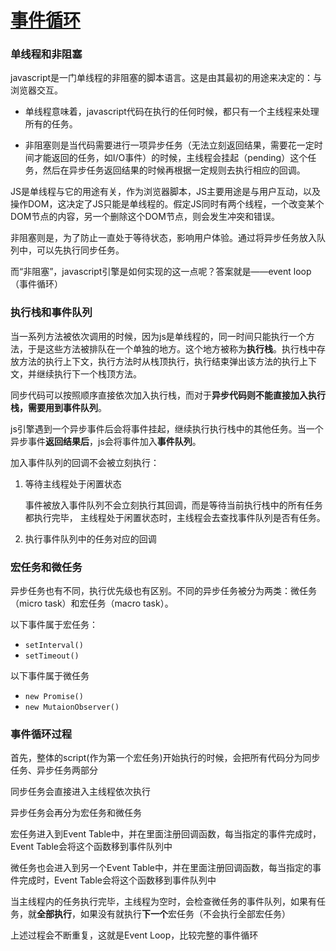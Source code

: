# [事件循环](https://github.com/Twlig/issuesBlog/issues/51)

### 单线程和非阻塞
javascript是一门单线程的非阻塞的脚本语言。这是由其最初的用途来决定的：与浏览器交互。

- 单线程意味着，javascript代码在执行的任何时候，都只有一个主线程来处理所有的任务。

- 非阻塞则是当代码需要进行一项异步任务（无法立刻返回结果，需要花一定时间才能返回的任务，如I/O事件）的时候，主线程会挂起（pending）这个任务，然后在异步任务返回结果的时候再根据一定规则去执行相应的回调。

JS是单线程与它的用途有关，作为浏览器脚本，JS主要用途是与用户互动，以及操作DOM，这决定了JS只能是单线程的。假定JS同时有两个线程，一个改变某个DOM节点的内容，另一个删除这个DOM节点，则会发生冲突和错误。

非阻塞则是，为了防止一直处于等待状态，影响用户体验。通过将异步任务放入队列中，可以先执行同步任务。

而“非阻塞”，javascript引擎是如何实现的这一点呢？答案就是——event loop（事件循环）



### 执行栈和事件队列

当一系列方法被依次调用的时候，因为js是单线程的，同一时间只能执行一个方法，于是这些方法被排队在一个单独的地方。这个地方被称为**执行栈**。执行栈中存放方法的执行上下文，执行方法时从栈顶执行，执行结束弹出该方法的执行上下文，并继续执行下一个栈顶方法。

同步代码可以按照顺序直接依次加入执行栈，而对于**异步代码则不能直接加入执行栈，需要用到事件队列**。

js引擎遇到一个异步事件后会将事件挂起，继续执行执行栈中的其他任务。当一个异步事件**返回结果后**，js会将事件加入**事件队列**。

加入事件队列的回调不会被立刻执行：

1. 等待主线程处于闲置状态

   事件被放入事件队列不会立刻执行其回调，而是等待当前执行栈中的所有任务都执行完毕， 主线程处于闲置状态时，主线程会去查找事件队列是否有任务。

2. 执行事件队列中的任务对应的回调



### 宏任务和微任务

异步任务也有不同，执行优先级也有区别。不同的异步任务被分为两类：微任务（micro task）和宏任务（macro task）。

以下事件属于宏任务：

- `setInterval()`
- `setTimeout()`

以下事件属于微任务

- `new Promise()`
- `new MutaionObserver()`



### 事件循环过程

首先，整体的script(作为第一个宏任务)开始执行的时候，会把所有代码分为同步任务、异步任务两部分

同步任务会直接进入主线程依次执行

异步任务会再分为宏任务和微任务

宏任务进入到Event Table中，并在里面注册回调函数，每当指定的事件完成时，Event Table会将这个函数移到事件队列中

微任务也会进入到另一个Event Table中，并在里面注册回调函数，每当指定的事件完成时，Event Table会将这个函数移到事件队列中

当主线程内的任务执行完毕，主线程为空时，会检查微任务的事件队列，如果有任务，就**全部执行**，如果没有就执行**下一个**宏任务（不会执行全部宏任务）

上述过程会不断重复，这就是Event Loop，比较完整的事件循环